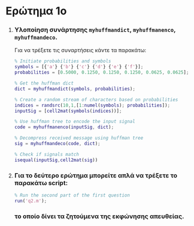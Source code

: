 # Ερώτημα 1ο

1. ### Υλοποίηση συνάρτησης `myhuffmandict`, `myhuffmanenco`, `myhuffmandeco`.

   Για να τρέξετε τις συναρτήσεις κάντε τα παρακάτω:

   ```matlab
   % Initiate probabilities and symbols
   symbols = [{'a'} {'b'} {'c'} {'d'} {'e'} {'f'}];
   probabilities = [0.5000, 0.1250, 0.1250, 0.1250, 0.0625, 0.0625];

   % Get the huffman dict
   dict = myhuffmandict(symbols, probabilities);

   % Create a random stream of characters based on probabilities
   indices = randsrc(10,1,[1:numel(symbols); probabilities]);
   inputSig = [cell2mat(symbols(indices))];

   % Use huffman tree to encode the input signal
   code = myhuffmanenco(inputSig, dict);

   % Decompress received message using huffman tree
   sig = myhuffmandeco(code, dict);

   % Check if signals match
   isequal(inputSig,cell2mat(sig))
   ```

2. ### Για το δεύτερο ερώτημα μπορείτε απλά να τρέξετε το παρακάτω script:
   ```matlab
   % Run the second part of the first question
   run('q2.m');
   ```
   ### το οποίο δίνει τα ζητούμενα της εκφώνησης απευθείας.
